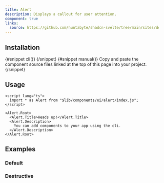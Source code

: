 ```yaml
---
title: Alert
description: Displays a callout for user attention.
component: true
links:
  source: https://github.com/huntabyte/shadcn-svelte/tree/main/sites/docs/src/lib/registry/ui/alert
---
```


<script>
  import { ComponentPreview, PMAddComp, Step, Steps, InstallTabs } from '$lib/components/docs';
</script>

<ComponentPreview name="alert-demo">

<div></div>

</ComponentPreview>

## Installation

<InstallTabs>
{#snippet cli()}
<PMAddComp name="alert" />
{/snippet}
{#snippet manual()}
<Steps>
<Step> Copy and paste the component source files linked at the top of this page into your project. </Step>
</Steps>
{/snippet}
</InstallTabs>

## Usage

```svelte
<script lang="ts">
  import * as Alert from "$lib/components/ui/alert/index.js";
</script>

<Alert.Root>
  <Alert.Title>Heads up!</Alert.Title>
  <Alert.Description>
    You can add components to your app using the cli.
  </Alert.Description>
</Alert.Root>
```

## Examples

### Default

<ComponentPreview name="alert-demo">

<div></div>

</ComponentPreview>

### Destructive

<ComponentPreview name="alert-destructive">

<div></div>

</ComponentPreview>

